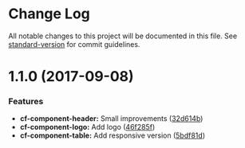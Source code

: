 # Change Log

All notable changes to this project will be documented in this file.
See [standard-version](https://github.com/conventional-changelog/standard-version) for commit guidelines.

<a name="1.1.0"></a>
# 1.1.0 (2017-09-08)


### Features

* **cf-component-header:** Small improvements ([32d614b](https://github.com/cloudflare/cf-ui/commit/32d614b))
* **cf-component-logo:** Add logo ([46f285f](https://github.com/cloudflare/cf-ui/commit/46f285f))
* **cf-component-table:** Add responsive version ([5bdf81d](https://github.com/cloudflare/cf-ui/commit/5bdf81d))

